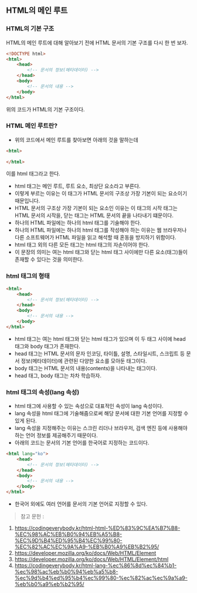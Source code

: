 ## HTML의 메인 루트

### HTML의 기본 구조

HTML의 메인 루트에 대해 알아보기 전에 HTML 문서의 기본 구조를 다시 한 번 보자.

```html
<!DOCTYPE html>
<html>
    <head>
        <!-- 문서의 정보(메타데이터) -->
    </head>
    <body>
        <!-- 문서의 내용 -->
    </body>
</html>

```
위의 코드가 HTML의 기본 구조이다.

### HTML 메인 루트란?
- 위의 코드에서 메인 루트를 찾아보면 아래의 것을 말하는데

```html
<html>
	
</html>
```

이를 html 태그라고 한다.

- html 태그는 메인 루트, 루트 요소, 최상단 요소라고 부른다.
- 이렇게 부르는 이유는 이 태그가 HTML 문서의 구조상 가장 기본이 되는 요소이기 때문입니다.
- HTML 문서의 구조상 가장 기본이 되는 요소인 이유는 이 태그의 시작 태그는 HTML 문서의 시작을, 닫는 태그는 HTML 문서의 끝을 나타내기 떄문이다.
- 하나의 HTML 파일에는 하나의 html 태그를 기술해야 한다.
- 하나의 HTML 파일에는 하나의 html 태그를 작성해야 하는 이유는 웹 브라우저나 다른 소프트웨어가 HTML 파일을 읽고 해석할 때 혼동을 방지하기 위함이다.
- html 태그 외의 다른 모든 태그는 html 태그의 자손이어야 한다.
- 이 문장의 의미는 여는 html 태그와 닫는 html 태그 사이에만 다른 요소(태그)들이 존재할 수 있다는 것을 의미한다.

### html 태그의 형태

```html
<html>
    <head>
        <!-- 문서의 정보(메타데이터) -->
    </head>
    <body>
        <!-- 문서의 내용 -->
    </body>
</html>
```

- html 태그는 여는 html 태그와 닫는 html 태그가 있으며 이 두 태그 사이에 head 태그와 body 태그가 존재한다.
- head 태그는 HTML 문서의 문자 인코딩, 타이틀, 설명, 스타일시트, 스크립트 등 문서 정보(메타데이터)에 관련된 다양한 요소를 모아둔 태그이다.
- body 태그는 HTML 문서의 내용(contents)을 나타내는 태그이다.
- head 태그, body 태그는 차차 학습하자.


### html 태그의 속성(lang 속성)
- html 태그에 사용할 수 있는 속성으로 대표적인 속성이 lang 속성이다.
- lang 속성을 html 태그에 기술해줌으로써 해당 문서에 대한 기본 언어를 지정할 수 있게 된다.
- lang 속성을 지정해주는 이유는 스크린 리더나 브라우저, 검색 엔진 등에 사용해야 하는 언어 정보를 제공해주기 때문이다.
- 아래의 코드는 문서의 기본 언어를 한국어로 지정하는 코드이다.

```html
<html lang="ko">
	<head>
        <!-- 문서의 정보(메타데이터) -->
    </head>
    <body>
        <!-- 문서의 내용 -->
    </body>
</html>
```

- 한국어 외에도 여러 언어를 문서의 기본 언어로 지정할 수 있다.

> 참고 문헌 :
1. https://codingeverybody.kr/html-html-%ED%83%9C%EA%B7%B8-%EC%98%AC%EB%B0%94%EB%A5%B8-%EC%9D%B4%ED%95%B4%EC%99%80-%EC%82%AC%EC%9A%A9-%EB%B0%A9%EB%B2%95/
2. https://developer.mozilla.org/ko/docs/Web/HTML/Element
3. https://developer.mozilla.org/ko/docs/Web/HTML/Element/html
4. https://codingeverybody.kr/html-lang-%ec%86%8d%ec%84%b1-%ec%98%ac%eb%b0%94%eb%a5%b8-%ec%9d%b4%ed%95%b4%ec%99%80-%ec%82%ac%ec%9a%a9-%eb%b0%a9%eb%b2%95/
 